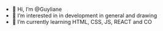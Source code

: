 - 👋 Hi, I’m @Guyliane
- 👀 I’m interested in in development in general and drawing
- 🌱 I’m currently learning HTML, CSS, JS, REACT and CO

<!---
Guyliane/Guyliane is a ✨ special ✨ repository because its `README.md` (this file) appears on your GitHub profile.
You can click the Preview link to take a look at your changes.
--->
